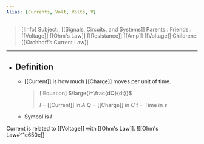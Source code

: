 ```yaml
---
Alias: [Currents, Volt, Volts, V]
---
```

> [!Info]
> Subject:: [[Signals, Circuits, and Systems]]
> Parents:: 
> Friends:: [[Voltage]] [[Ohm's Law]] [[Resistance]] [[Amp]] [[Voltage]]
> Children:: [[Kirchhoff’s Current Law]]
---
- ## Definition
	- [[Current]] is how much [[Charge]] moves per unit of time.
	  > [!Equation]
	  > $\large{I=\frac{dQ}{dt}}$
	  > 
	  > $I$ = [[Current]] in $A$
	  > $Q$ = [[Charge]] in $C$
	  > $t$ = Time in $s$
	- Symbol is $I$

Current is related to [[Voltage]] with [[Ohm's Law]].
![[Ohm's Law#^1c650e]]